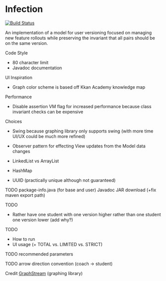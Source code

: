 # Infection
[![Build Status](https://travis-ci.org/RamV13/Infection.svg?branch=master)](https://travis-ci.org/RamV13/Infection)

An implementation of a model for user versioning focused on managing new feature rollouts while preserving the invariant that all pairs should be on the same version.

Code Style
- 80 character limit
- Javadoc documentation 

UI Inspiration
- Graph color scheme is based off Kkan Academy knowledge map

Performance
- Disable assertion VM flag for increased performance because class invariant checks can be expensive

Choices
- Swing because graphing library only supports swing (with more time UI/UX could be much more refined)
- Observer pattern for effecting View updates from the Model data changes

- LinkedList vs ArrayList
- HashMap
- UUID (practically unique although not guaranteed)

TODO
package-info.java (for base and user)
Javadoc
JAR download (+fix maven export path)

TODO
- Rather have one student with one version higher rather than one student one version lower (add why?)

TODO 
- How to run
- UI usage (+ TOTAL vs. LIMITED vs. STRICT)

TODO recommended parameters

TODO arrow direction convention (coach -> student)

Credit [GraphStream](http://graphstream-project.org/) (graphing library)
